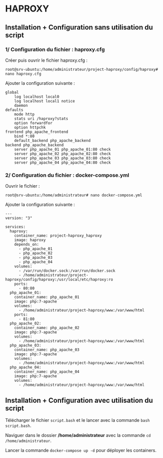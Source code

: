 # HAPROXY

## Installation + Configuration sans utilisation du script

### 1/ Configuration du fichier : haproxy.cfg

Créer puis ouvrir le fichier haproxy.cfg :
```
root@srv-ubuntu:/home/administrateur/project-haproxy/config/haproxy# nano haproxy.cfg
```

Ajouter la configuration suivante :
```
global
    log localhost local0
    log localhost local1 notice
    daemon
defaults
    mode http
    stats uri /haproxy?stats
    option forwardfor
    option httpchk
frontend php_apache_frontend
    bind *:80
    default_backend php_apache_backend
backend php_apache_backend
    server php_apache_01 php_apache_01:80 check
    server php_apache_02 php_apache_02:80 check
    server php_apache_03 php_apache_03:80 check
    server php_apache_04 php_apache_04:80 check
```

### 2/ Configuration du fichier : docker-compose.yml

Ouvrir le fichier : 
```
root@srv-ubuntu:/home/administrateur# nano docker-compose.yml
```

Ajouter la configuration suivante :
```
---
version: "3"

services:
  haproxy:
    container_name: project-haproxy_haproxy
    image: haproxy
    depends_on:
      - php_apache_01
      - php_apache_02
      - php_apache_03
      - php_apache_04
    volumes:
      - /var/run/docker.sock:/var/run/docker.sock
      - /home/administrateur/project-haproxy/config/haproxy:/usr/local/etc/haproxy:ro
    ports:
      - 80:80
  php_apache_01:
    container_name: php_apache_01
    image: php:7-apache
    volumes:
      - /home/administrateur/project-haproxy/www:/var/www/html
    ports:
      - 81:80
  php_apache_02:
    container_name: php_apache_02
    image: php:7-apache
    volumes:
      - /home/administrateur/project-haproxy/www:/var/www/html
  php_apache_03:
    container_name: php_apache_03
    image: php:7-apache
    volumes:
      - /home/administrateur/project-haproxy/www:/var/www/html
  php_apache_04:
    container_name: php_apache_04
    image: php:7-apache
    volumes:
      - /home/administrateur/project-haproxy/www:/var/www/html
```

## Installation + Configuration avec utilisation du script

Télécharger le fichier `script.bash` et le lancer avec la commande `bash script.bash`.

Naviguer dans le dossier **/home/administrateur** avec la commande `cd /home/administrateur`.

Lancer la commande `docker-compose up -d` pour déployer les containers.
